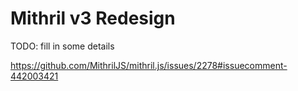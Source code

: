 # Mithril v3 Redesign

TODO: fill in some details

https://github.com/MithrilJS/mithril.js/issues/2278#issuecomment-442003421
